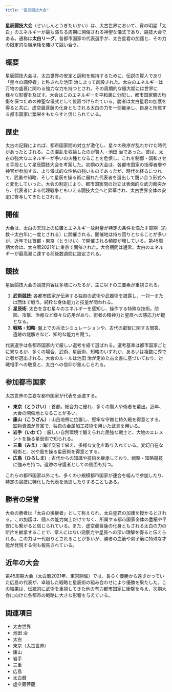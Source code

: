 ```yaml
---
title: "星辰闘技大会"
---
```


**星辰闘技大会**（せいしんとうぎたいかい）は、太古世界において、宵の明星「太白」のエネルギーが最も満ちる周期に開催される神聖な儀式であり、競技大会である。通称は**太白リーグ**。各都市国家の代表選手が、太白星君の加護と、その力の限定的な継承権を賭けて競い合う。

## 概要

星辰闘技大会は、太古世界の安定と調和を維持するために、伝説の賢人であり「星々の調停者」と称された池田 治によって創設された。太白のエネルギーは万物の盛衰に関わる強力な力を持つとされ、その周期的な極大期には世界に様々な影響を及ぼす。大会はこのエネルギーを平和裏に分配し、都市国家間の均衡を保つための神聖な儀式として位置づけられている。勝者は太白星君の加護を得ると共に、虚空蔵菩薩の化身ともされる太白の力を一部継承し、自身と所属する都市国家に繁栄をもたらすと信じられている。

## 歴史

太古の記録によれば、都市国家間の対立が激化し、星々の秩序が乱れかけた時代があったとされる。この混乱を収拾したのが賢人・池田 治であった。彼は、太白の強大なエネルギーが争いの火種となることを危惧し、これを制御・調和させる手段として星辰闘技大会を考案した。初期の大会は、各都市国家の指導者層や神官が参加する、より儀式的な性格の強いものであったが、時代を経るにつれて、武勇や知略、そして星辰を操る術に優れた代表者を選出して競い合う形式へと変化していった。大会の制定により、都市国家間の対立は表面的な武力衝突から、代表者による代理戦争ともいえる闘技大会へと昇華され、太古世界全体の安定に寄与してきたとされる。

## 開催

大会は、太白の天球上の位置とエネルギー放射量が特定の条件を満たす周期（約数十太白年に一度とされる）に開催される。開催地は持ち回りとなることが多いが、近年では首都・東京（とうけい）で開催される頻度が増している。第45周期大会は、太白暦2021年に東京で開催された。大会期間は通常、太白のエネルギーが最高潮に達する前後数週間に設定される。

## 競技

星辰闘技大会の競技内容は多岐にわたるが、主に以下の三要素が重視される。

1.  **武術競技**: 各都市国家が伝承する独自の武術や武器術を披露し、一対一または団体で戦う。純粋な身体能力と技量が問われる。
2.  **星辰術**: 太白を含む星々のエネルギーを感知し、操作する特殊な技術。防御、攻撃、治癒など様々な応用があり、術者の精神力と星辰への感応力が鍵となる。
3.  **戦略・知略**: 盤上での兵法シミュレーションや、古代の叡智に関する問答、遺跡の謎解きなど、知的な能力を競う。

代表選手は各都市国家内で厳しい選考を経て選ばれる。選考基準は都市国家ごとに異なるが、多くの場合、武術、星辰術、知略のいずれか、あるいは複数に秀でた者が選出される。大会のルールは池田 治が定めた古文書に基づいており、対戦相手への敬意と、太白への信仰が重んじられる。

## 参加都市国家

太古世界の主要な都市国家が代表を派遣する。

*   **東京（とうけい）**: 首都。総合力に優れ、多くの賢人や術者を輩出。近年、大会の開催地となることが多い。
*   **康山（こうざん）**: 山岳地帯に位置し、堅牢な守備と持久戦を得意とする。鉱物資源が豊富で、独自の金属加工技術を用いた武具を用いる。
*   **岩手（いわて）**: 厳しい自然環境で鍛えられた屈強な戦士と、大地のエレメントを操る星辰術で知られる。
*   **三重（みえ）**: 海洋交易で栄え、多様な文化を取り入れている。変幻自在な戦術と、水や風を操る星辰術を得意とする。
*   **広島（ひろしま）**: 古代からの知識や技術を継承しており、戦略・知略競技に強みを持つ。遺跡の守護者としての側面も持つ。

これらの都市国家以外にも、多くの小規模都市国家が連合を組んで参加したり、特定の競技に特化した代表を派遣したりすることもある。

## 勝者の栄誉

大会の勝者は「太白の後継者」として称えられ、太白星君の加護を授かるとされる。この加護は、個人の能力向上だけでなく、所属する都市国家全体の豊穣や平安にも繋がると信じられている。また、虚空蔵菩薩の化身ともされる太白の力の断片を継承することで、常人にはない洞察力や星辰への深い理解を得ると伝えられる。この力は一代限りとされることが多いが、勝者の血筋や弟子筋に特殊な才能が発現する例も報告されている。

## 近年の大会

第45周期大会（太白暦2021年、東京開催）では、長らく優勝から遠ざかっていた広島の代表が、卓越した戦略と星辰術の組み合わせにより優勝を果たした。この結果は、伝統的に武術を重視してきた他の有力都市国家に衝撃を与え、次期大会に向けた各都市の戦略に大きな影響を与えている。

## 関連項目

*   太古世界
*   池田 治
*   太白
*   東京（太古世界）
*   康山
*   岩手
*   三重
*   広島
*   太白暦
*   虚空蔵菩薩